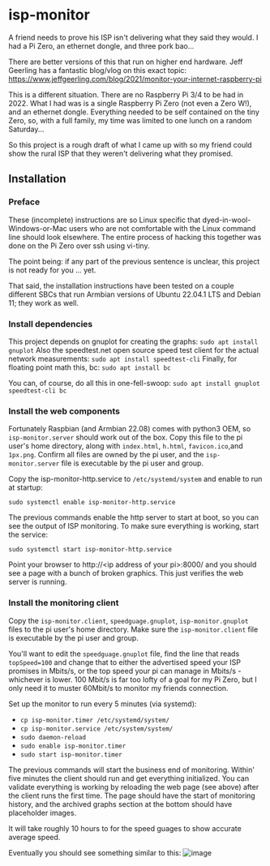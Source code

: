 # isp-monitor
A friend needs to prove his ISP isn't delivering what they said they would. I had a Pi Zero, an ethernet dongle,
and three pork bao...

There are better versions of this that run on higher end hardware. Jeff Geerling has a fantastic blog/vlog on this
exact topic: https://www.jeffgeerling.com/blog/2021/monitor-your-internet-raspberry-pi

This is a different situation. There are no Raspberry Pi 3/4 to be had in 2022. What I had was is a single Raspberry Pi
Zero (not even a Zero W!), and an ethernet dongle. Everything needed to be self contained on the tiny Zero, so, with a
full family, my time was limited to one lunch on a random Saturday...

So this project is a rough draft of what I came up with so my friend could show the rural ISP that they weren't
delivering what they promised.

## Installation

### Preface
These (incomplete) instructions are so Linux specific that dyed-in-wool-Windows-or-Mac users who are not comfortable
with the Linux command line should look elsewhere. The entire process of hacking this together was done on the Pi
Zero over ssh using vi-tiny.

The point being: if any part of the previous sentence is unclear, this project is not ready for you ... yet.

That said, the installation instructions have been tested on a couple different SBCs that run Armbian versions of
Ubuntu 22.04.1 LTS and Debian 11; they work as well.

### Install dependencies
This project depends on gnuplot for creating the graphs: `sudo apt install gnuplot`
Also the speedtest.net open source speed test client for the actual network measurements: `sudo apt install speedtest-cli`
Finally, for floating point math this, bc: `sudo apt install bc`

You can, of course, do all this in one-fell-swoop: `sudo apt install gnuplot speedtest-cli bc`

### Install the web components
Fortunately Raspbian (and Armbian 22.08) comes with python3 OEM, so `isp-monitor.server` should work
out of the box. Copy this file to the pi user's home directory, along with `index.html`, `h.html`, `favicon.ico`,and
`1px.png`. Confirm all files are owned by the pi user, and the `isp-monitor.server` file is executable by the pi user and group.

Copy the isp-monitor-http.service to `/etc/systemd/system` and enable to run at startup:

`sudo systemctl enable isp-monitor-http.service`

The previous commands enable the http server to start at boot, so you can see the output of ISP monitoring. To make sure
everything is working, start the service:

`sudo systemctl start isp-monitor-http.service`

Point your browser to http\://\<ip address of your pi\>:8000/ and you should see a page with a bunch of broken
graphics. This just verifies the web server is running.

### Install the monitoring client
Copy the `isp-monitor.client`, `speedguage.gnuplot`, `isp-monitor.gnuplot` files to the pi user's home directory. Make
sure the `isp-monitor.client` file is executable by the pi user and group.

You'll want to edit the `speedguage.gnuplot` file, find the line that reads `topSpeed=100` and change that to either the
advertised speed your ISP promises in Mbits/s, or the top speed your pi can manage in Mbits/s - whichever is lower.
100 Mbit/s is far too lofty of a goal for my Pi Zero, but I only need it to muster 60Mbit/s to monitor my friends
connection.

Set up the monitor to run every 5 minutes (via systemd):
- `cp isp-monitor.timer /etc/systemd/system/`
- `cp isp-monitor.service /etc/system/system/`
- `sudo daemon-reload`
- `sudo enable isp-monitor.timer`
- `sudo start isp-monitor.timer`

The previous commands will start the business end of monitoring.  Within' five minutes the client should run and get
everything initialized. You can validate everything is working by reloading the web page (see above) after the client
runs the first time. The page should have the start of monitoring history, and the archived graphs section at the bottom
should have placeholder images.

It will take roughly 10 hours to for the speed guages to show accurate average speed.
  
Eventually you should see something similar to this:
![image](https://user-images.githubusercontent.com/6550279/188555599-38ebf61e-712a-4789-9e79-52c5b7c2e9df.png)

